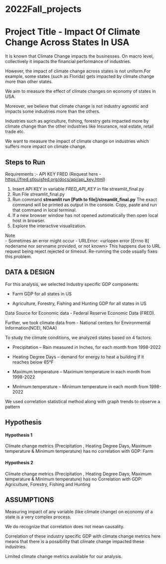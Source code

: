 # 2022Fall_projects

# Project Title - Impact Of Climate Change Across States In USA​


It is known that Climate Change impacts the businesses. On macro level, collectively it impacts the financial performance of industries.​

However, the impact of climate change across states is not uniform.​For example, some states (such as Florida) gets impacted by climate change more than other states.​

We aim to measure the effect of climate changes on economy of states in USA. ​

Moreover, we believe that climate change is not industry agnostic and impacts some industries more than the others.​

Industries such as agriculture, fishing, forestry gets impacted more by climate change than the other industries like Insurance, real estate, retail trade etc. ​

We want to measure the impact of climate change on industries which suffers more impact on climate change. ​
## Steps to Run

Requirements :- API KEY FRED (Request here - https://fred.stlouisfed.org/docs/api/api_key.html)

1. Insert API KEY in variable *FRED_API_KEY* in file streamlit_final.py 
2. Run File streamlit_final.py
3. Run command **streamlit run [Path to file]/streamlit_final.py**
    The exact command will be printed as output in the console. Copy, paste and run that command in local terminal.
4. If a new browser window has not opened automatically then open local host in browser.
5. Explore the interactive visualization.

Note <br  /> - Sometimes an error might occur - 
    URLError: <urlopen error [Errno 8] nodename nor servname provided, or not known>
This happens due to URL request being reject rejected or timeout. Re-running the code usually fixes this problem.


## DATA & DESIGN

For this analysis, we selected Industry specific GDP components:​

- Farm GDP for all states in US​

- Agriculture, Forestry, Fishing and Hunting GDP for all states in US​



Data Source for Economic data - Federal Reserve Economic Data (FRED).​


Further, we took climate data from - National centers for Environmental Information(NCEI, NOAA)​

To study the climate conditions, we analyzed states based on 4 factors:​

- Precipitation – Rain measured in Inches, for each month from 1998-2022​

- Heating Degree Days – demand for energy to heat a building if it reaches below 65°F​

- Maximum temperature – Maximum temperature in each month from 1998-2022​

- Minimum temperature – Minimum temperature in each month from 1998-2022​

We used correlation statistical method along with graph trends to observe a pattern​
## Hypothesis

#### Hypothesis 1

Climate change metrics (Precipitation , Heating Degree Days, Maximum temperature & Minimum temperature) has no correlation with GDP: Farm

#### Hypothesis 2

Climate change metrics (Precipitation , Heating Degree Days, Maximum temperature & Minimum temperature) has no Correlation with GDP​: Agriculture, Forestry, Fishing and Hunting


## ASSUMPTIONS

Measuring impact of any variable (like climate change) on economy of a state is a very complex process. ​

We do recognize that correlation does not mean causality.​

Correlation of these industry specific GDP with climate change metrics here means that there is a possibility that climate change impacted these industries.​

Limited climate change metrics available for our analysis. ​

